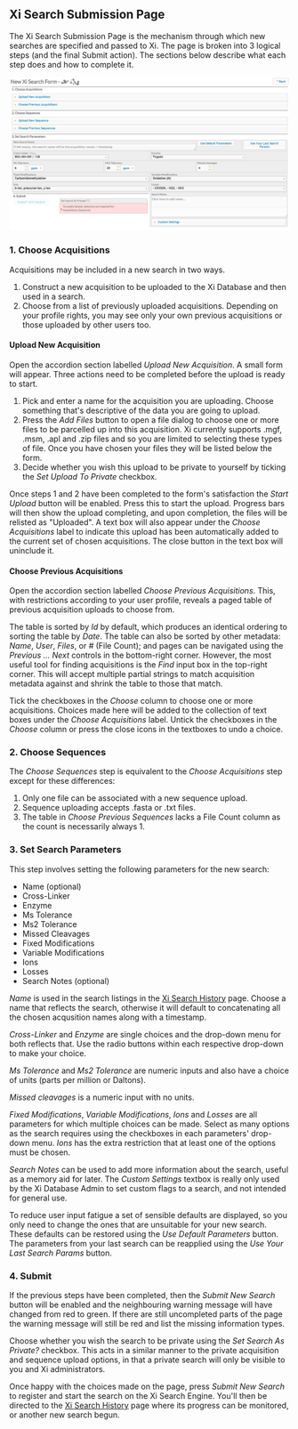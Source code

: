 ## Xi Search Submission Page ##

The Xi Search Submission Page is the mechanism through which new searches are specified and passed to Xi. The page is broken into 3 logical steps (and the final Submit action). The sections below describe what each step does and how to complete it.

![Search Submission Screenshot](../../img/submit.png)

### 1. Choose Acquisitions ###
Acquisitions may be included in a new search in two ways.
1. Construct a new acquisition to be uploaded to the Xi Database and then used in a search.
2. Choose from a list of previously uploaded acquisitions. Depending on your profile rights, you may see only your own previous acquisitions or those uploaded by other users too.

#### Upload New Acquisition ####
Open the accordion section labelled *Upload New Acquisition*. A small form will appear. Three actions need to be completed before the upload is ready to start.
1. Pick and enter a name for the acquisition you are uploading. Choose something that's descriptive of the data you are going to upload.
2. Press the *Add Files* button to open a file dialog to choose one or more files to be parcelled up into this acquisition. Xi currently supports .mgf, .msm, .apl and .zip files and so you are limited to selecting these types of file. Once you have chosen your files they will be listed below the form.
3. Decide whether you wish this upload to be private to yourself by ticking the *Set Upload To Private* checkbox.

Once steps 1 and 2 have been completed to the form's satisfaction the *Start Upload* button will be enabled. Press this to start the upload. Progress bars will then show the upload completing, and upon completion, the files will be relisted as "Uploaded". A text box will also appear under the *Choose Acquisitions* label to indicate this upload has been automatically added to the current set of chosen acquisitions. The close button in the text box will uninclude it.

#### Choose Previous Acquisitions ####
Open the accordion section labelled *Choose Previous Acquisitions*. This, with restrictions according to your user profile, reveals a paged table of previous acquisition uploads to choose from.

The table is sorted by *Id* by default, which produces an identical ordering to sorting the table by *Date*. The table can also be sorted by other metadata: *Name*, *User*, *Files*, or *#* (File Count); and pages can be navigated using the *Previous ... Next* controls in the bottom-right corner. However, the most useful tool for finding acquisitions is the *Find* input box in the top-right corner. This will accept multiple partial strings to match acquisition metadata against and shrink the table to those that match.

Tick the checkboxes in the *Choose* column to choose one or more acquisitions. Choices made here will be added to the collection of text boxes under the *Choose Acquisitions* label. Untick the checkboxes in the *Choose* column or press the close icons in the textboxes to undo a choice.

### 2. Choose Sequences ###
The *Choose Sequences* step is equivalent to the *Choose Acquisitions* step except for these differences:
1. Only one file can be associated with a new sequence upload.
2. Sequence uploading accepts .fasta or .txt files.
3. The table in *Choose Previous Sequences* lacks a File Count column as the count is necessarily always 1.

### 3. Set Search Parameters ###
This step involves setting the following parameters for the new search:

* Name (optional)
* Cross-Linker
* Enzyme
* Ms Tolerance
* Ms2 Tolerance
* Missed Cleavages
* Fixed Modifications
* Variable Modifications
* Ions
* Losses
* Search Notes (optional)

*Name* is used in the search listings in the [Xi Search History](../history/index.html) page. Choose a name that reflects the search, otherwise it will default to concatenating all the chosen acqusition names along with a timestamp.

*Cross-Linker* and *Enzyme* are single choices and the drop-down menu for both reflects that. Use the radio buttons within each respective drop-down to make your choice.

*Ms Tolerance* and *Ms2 Tolerance* are numeric inputs and also have a choice of units (parts per million or Daltons).

*Missed cleavages* is a numeric input with no units.

*Fixed Modifications*, *Variable Modifications*, *Ions* and *Losses* are all parameters for which multiple choices can be made. Select as many options as the search requires using the checkboxes in each parameters' drop-down menu. *Ions* has the extra restriction that at least one of the options must be chosen.

*Search Notes* can be used to add more information about the search, useful as a memory aid for later. The *Custom Settings* textbox is really only used by the Xi Database Admin to set custom flags to a search, and not intended for general use.

To reduce user input fatigue a set of sensible defaults are displayed, so you only need to change the ones that are unsuitable for your new search. These defaults can be restored using the *Use Default Parameters* button. The parameters from your last search can be reapplied using the *Use Your Last Search Params* button. 

### 4. Submit ###

If the previous steps have been completed, then the *Submit New Search* button will be enabled and the neighbouring warning message will have changed from red to green. If there are still uncompleted parts of the page the warning message will still be red and list the missing information types.

Choose whether you wish the search to be private using the *Set Search As Private?* checkbox. This acts in a similar manner to the private acquisition and sequence upload options, in that a private search will only be visible to you and Xi administrators.

Once happy with the choices made on the page, press *Submit New Search* to register and start the search on the Xi Search Engine. You'll then be directed to the [Xi Search History](../history/index.html) page where its progress can be monitored, or another new search begun.

